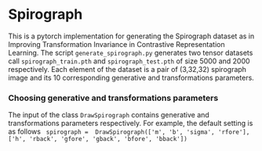 # Spirograph

This is a pytorch implementation for generating the Spirograph dataset as in Improving Transformation Invariance in Contrastive Representation Learning. The script `generate_spirograph.py` generates two tensor datasets call `spirograph_train.pth` and `spirograph_test.pth` of size 5000 and 2000 respectively. Each element of the dataset is a pair of (3,32,32) spirograph image and its 10 corresponding generative and transformations parameters. 

### Choosing generative and transformations parameters
The input of the class `DrawSpirograph` contains generative and transformations parameters respectively. For example, the default setting is as follows
``` spirograph =  DrawSpirograph(['m', 'b', 'sigma', 'rfore'], ['h', 'rback', 'gfore', 'gback', 'bfore', 'bback'])```
